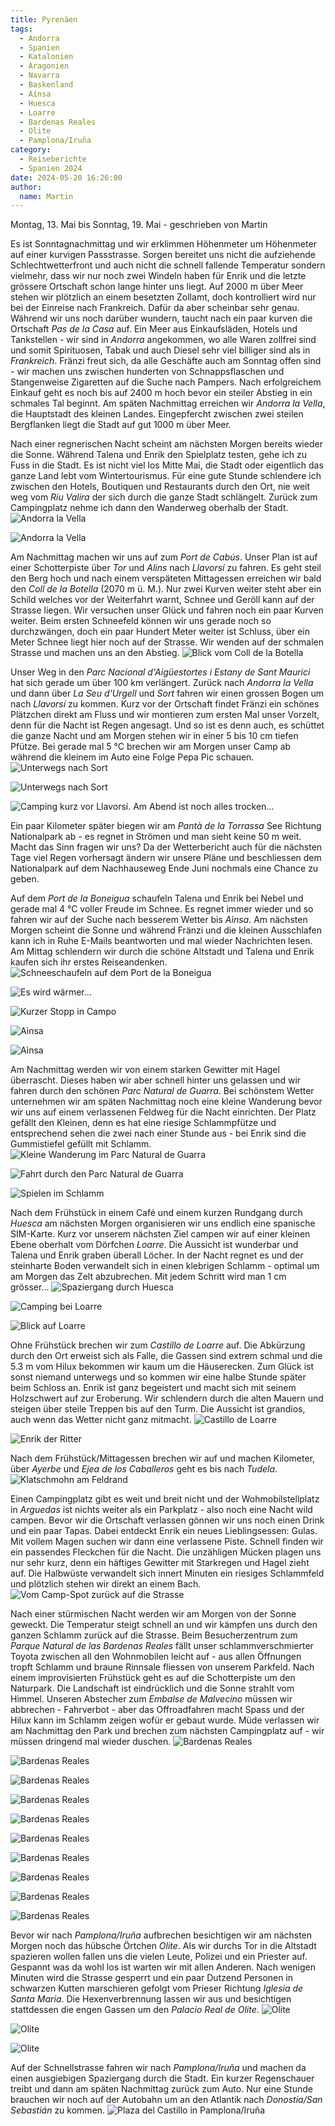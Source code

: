```yaml
---
title: Pyrenäen
tags:
  - Andorra
  - Spanien
  - Katalonien
  - Aragonien
  - Navarra
  - Baskenland
  - Aínsa
  - Huesca
  - Loarre
  - Bardenas Reales
  - Olite
  - Pamplona/Iruña
category:
  - Reiseberichte
  - Spanien 2024
date: 2024-05-20 16:26:00
author:
  name: Martin
---
```


Montag, 13. Mai bis Sonntag, 19. Mai - geschrieben von Martin

Es ist Sonntagnachmittag und wir erklimmen Höhenmeter um Höhenmeter auf einer kurvigen Passstrasse. Sorgen bereitet uns nicht die aufziehende Schlechtwetterfront und auch nicht die schnell fallende Temperatur sondern vielmehr, dass wir nur noch zwei Windeln haben für Enrik und die letzte grössere Ortschaft schon lange hinter uns liegt. <!-- more --> Auf 2000 m über Meer stehen wir plötzlich an einem besetzten Zollamt, doch kontrolliert wird nur bei der Einreise nach Frankreich. Dafür da aber scheinbar sehr genau. Während wir uns noch darüber wundern, taucht nach ein paar kurven die Ortschaft _Pas de la Casa_ auf. Ein Meer aus Einkaufsläden, Hotels und Tankstellen - wir sind in _Andorra_ angekommen, wo alle Waren zollfrei sind und somit Spirituosen, Tabak und auch Diesel sehr viel billiger sind als in _Frankreich_. Fränzi freut sich, da alle Geschäfte auch am Sonntag offen sind - wir machen uns zwischen hunderten von Schnappsflaschen und Stangenweise Zigaretten auf die Suche nach Pampers. Nach erfolgreichem Einkauf geht es noch bis auf 2400 m hoch bevor ein steiler Abstieg in ein schmales Tal beginnt. Am späten Nachmittag erreichen wir _Andorra la Vella_, die Hauptstadt des kleinen Landes. Eingepfercht zwischen zwei steilen Bergflanken liegt die Stadt auf gut 1000 m über Meer.

Nach einer regnerischen Nacht scheint am nächsten Morgen bereits wieder die Sonne. Während Talena und Enrik den Spielplatz testen, gehe ich zu Fuss in die Stadt. Es ist nicht viel los Mitte Mai, die Stadt oder eigentlich das ganze Land lebt vom Wintertourismus. Für eine gute Stunde schlendere ich zwischen den Hotels, Boutiquen und Restaurants durch den Ort, nie weit weg vom _Riu Valira_ der sich durch die ganze Stadt schlängelt. Zurück zum Campingplatz nehme ich dann den Wanderweg oberhalb der Stadt.
![Andorra la Vella ](/images/2024-05_pyrenaeen/IMG_20240513_111432174_HDR.jpg)

![Andorra la Vella ](/images/2024-05_pyrenaeen/IMG_20240513_114435914_HDR.jpg)

Am Nachmittag machen wir uns auf zum _Port de Cabús_. Unser Plan ist auf einer Schotterpiste über _Tor_ und _Alins_ nach _Llavorsí_ zu fahren. Es geht steil den Berg hoch und nach einem verspäteten Mittagessen erreichen wir bald den _Coll de la Botella_ (2070 m ü. M.). Nur zwei Kurven weiter steht aber ein Schild welches vor der Weiterfahrt warnt, Schnee und Geröll kann auf der Strasse liegen. Wir versuchen unser Glück und fahren noch ein paar Kurven weiter. Beim ersten Schneefeld können wir uns gerade noch so durchzwängen, doch ein paar Hundert Meter weiter ist Schluss, über ein Meter Schnee liegt hier noch auf der Strasse. Wir wenden auf der schmalen Strasse und machen uns an den Abstieg.
![Blick vom Coll de la Botella ](/images/2024-05_pyrenaeen/IMG_20240513_140345.jpg)

Unser Weg in den _Parc Nacional d'Aigüestortes i Estany de Sant Maurici_ hat sich gerade um über 100 km verlängert. Zurück nach _Andorra la Vella_ und dann über _La Seu d'Urgell_ und _Sort_ fahren wir einen grossen Bogen um nach _Llavorsí_ zu kommen. Kurz vor der Ortschaft findet Fränzi ein schönes Plätzchen direkt am Fluss und wir montieren zum ersten Mal unser Vorzelt, denn für die Nacht ist Regen angesagt. Und so ist es denn auch, es schüttet die ganze Nacht und am Morgen stehen wir in einer 5 bis 10 cm tiefen Pfütze. Bei gerade mal 5 °C brechen wir am Morgen unser Camp ab während die kleinem im Auto eine Folge Pepa Pic schauen.
![Unterwegs nach Sort ](/images/2024-05_pyrenaeen/IMG_20240513_160822.jpg)

![Unterwegs nach Sort ](/images/2024-05_pyrenaeen/IMG_20240513_161332.jpg)

![Camping kurz vor Llavorsí. Am Abend ist noch alles trocken... ](/images/2024-05_pyrenaeen/IMG_20240513_173909.jpg)

Ein paar Kilometer später biegen wir am _Pantà de la Torrassa_ See Richtung Nationalpark ab - es regnet in Strömen und man sieht keine 50 m weit. Macht das Sinn fragen wir uns? Da der Wetterbericht auch für die nächsten Tage viel Regen vorhersagt ändern wir unsere Pläne und beschliessen dem Nationalpark auf dem Nachhauseweg Ende Juni nochmals eine Chance zu geben.

Auf dem _Port de la Boneigua_ schaufeln Talena und Enrik bei Nebel und gerade mal 4 °C voller Freude im Schnee. Es regnet immer wieder und so fahren wir auf der Suche nach besserem Wetter bis _Aìnsa_. Am nächsten Morgen scheint die Sonne und während Fränzi und die kleinen Ausschlafen kann ich in Ruhe E-Mails beantworten und mal wieder Nachrichten lesen. Am Mittag schlendern wir durch die schöne Altstadt und Talena und Enrik kaufen sich ihr erstes Reiseandenken.
![Schneeschaufeln auf dem _Port de la Boneigua_ ](/images/2024-05_pyrenaeen/IMG_20240514_135121.jpg)

![Es wird wärmer... ](/images/2024-05_pyrenaeen/IMG_20240514_155637.jpg)

![Kurzer Stopp in Campo ](/images/2024-05_pyrenaeen/IMG_20240514_164424.jpg)

![Aìnsa ](/images/2024-05_pyrenaeen/IMG_20240515_120614.jpg)

![Aìnsa ](/images/2024-05_pyrenaeen/IMG_20240515_121017.jpg)

Am Nachmittag werden wir von einem starken Gewitter mit Hagel überrascht. Dieses haben wir aber schnell hinter uns gelassen und wir fahren durch den schönen _Parc Natural de Guarra_. Bei schönstem Wetter unternehmen wir am späten Nachmittag noch eine kleine Wanderung bevor wir uns auf einem verlassenen Feldweg für die Nacht einrichten. Der Platz gefällt den Kleinen, denn es hat eine riesige Schlammpfütze und entsprechend sehen die zwei nach einer Stunde aus - bei Enrik sind die Gummistiefel gefüllt mit Schlamm.
![Kleine Wanderung im Parc Natural de Guarra ](/images/2024-05_pyrenaeen/IMG_20240515_150138.jpg)

![Fahrt durch den Parc Natural de Guarra ](/images/2024-05_pyrenaeen/IMG_3919.JPG)

![Spielen im Schlamm ](/images/2024-05_pyrenaeen/IMG_3926.JPG)

Nach dem Frühstück in einem Café und einem kurzen Rundgang durch _Huesca_ am nächsten Morgen organisieren wir uns endlich eine spanische SIM-Karte. Kurz vor unserem nächsten Ziel campen wir auf einer kleinen Ebene oberhalt vom Dörfchen _Loarre_. Die Aussicht ist wunderbar und Talena und Enrik graben überall Löcher. In der Nacht regnet es und der steinharte Boden verwandelt sich in einen klebrigen Schlamm - optimal um am Morgen das Zelt abzubrechen. Mit jedem Schritt wird man 1 cm grösser...
![Spaziergang durch Huesca ](/images/2024-05_pyrenaeen/IMG_20240516_112807.jpg)

![Camping bei Loarre ](/images/2024-05_pyrenaeen/IMG_20240516_172009.jpg)

![Blick auf Loarre ](/images/2024-05_pyrenaeen/IMG_3937.JPG)

Ohne Frühstück brechen wir zum _Castillo de Loarre_ auf. Die Abkürzung durch den Ort erweist sich als Falle, die Gassen sind extrem schmal und die 5.3 m vom Hilux bekommen wir kaum um die Häuserecken. Zum Glück ist sonst niemand unterwegs und so kommen wir eine halbe Stunde später beim Schloss an. Enrik ist ganz begeistert und macht sich mit seinem Holzschwert auf zur Eroberung. Wir schlendern durch die alten Mauern und steigen über steile Treppen bis auf den Turm. Die Aussicht ist grandios, auch wenn das Wetter nicht ganz mitmacht.
![Castillo de Loarre ](/images/2024-05_pyrenaeen/IMG_20240517_110959610_HDR.jpg)

![Enrik der Ritter ](/images/2024-05_pyrenaeen/IMG_20240517_111552.jpg)

Nach dem Frühstück/Mittagessen brechen wir auf und machen Kilometer, über _Ayerbe_ und _Ejea de los Caballeros_ geht es bis nach _Tudela_.
![Klatschmohn am Feldrand ](/images/2024-05_pyrenaeen/IMG_3948.JPG)

Einen Campingplatz gibt es weit und breit nicht und der Wohmobilstellplatz in _Arguedas_ ist nichts weiter als ein Parkplatz - also noch eine Nacht wild campen. Bevor wir die Ortschaft verlassen gönnen wir uns noch einen Drink und ein paar Tapas. Dabei entdeckt Enrik ein neues Lieblingsessen: Gulas. Mit vollem Magen suchen wir dann eine verlassene Piste. Schnell finden wir ein passendes Fleckchen für die Nacht. Die unzähligen Mücken plagen uns nur sehr kurz, denn ein häftiges Gewitter mit Starkregen und Hagel zieht auf. Die Halbwüste verwandelt sich innert Minuten ein riesiges Schlammfeld und plötzlich stehen wir direkt an einem Bach.
![Vom Camp-Spot zurück auf die Strasse ](/images/2024-05_pyrenaeen/VID_20240518_101613_exported_6933.jpg)

Nach einer stürmischen Nacht werden wir am Morgen von der Sonne geweckt. Die Temperatur steigt schnell an und wir kämpfen uns durch den ganzen Schlamm zurück auf die Strasse. Beim Besucherzentrum zum _Parque Natural de las Bardenas Reales_ fällt unser schlammverschmierter Toyota zwischen all den Wohnmobilen leicht auf - aus allen Öffnungen tropft Schlamm und braune Rinnsale fliessen von unserem Parkfeld. Nach einem improvisierten Frühstück geht es auf die Schotterpiste um den Naturpark. Die Landschaft ist eindrücklich und die Sonne strahlt vom Himmel. Unseren Abstecher zum _Embalse de Malvecino_ müssen wir abbrechen - Fahrverbot - aber das Offroadfahren macht Spass und der Hilux kann im Schlamm zeigen wofür er gebaut wurde. Müde verlassen wir am Nachmittag den Park und brechen zum nächsten Campingplatz auf - wir müssen dringend mal wieder duschen.
![Bardenas Reales ](/images/2024-05_pyrenaeen/IMG_3951.JPG)

![Bardenas Reales ](/images/2024-05_pyrenaeen/IMG_3963.JPG)

![Bardenas Reales ](/images/2024-05_pyrenaeen/IMG_3975.JPG)

![Bardenas Reales ](/images/2024-05_pyrenaeen/IMG_3990.JPG)

![Bardenas Reales ](/images/2024-05_pyrenaeen/IMG_4005.JPG)

![Bardenas Reales ](/images/2024-05_pyrenaeen/IMG_4021.JPG)

![Bardenas Reales ](/images/2024-05_pyrenaeen/IMG_4028.JPG)

![Bardenas Reales ](/images/2024-05_pyrenaeen/IMG_4049.JPG)

![Bardenas Reales ](/images/2024-05_pyrenaeen/IMG_4066.JPG)

![Bardenas Reales ](/images/2024-05_pyrenaeen/IMG_4073.JPG)

Bevor wir nach _Pamplona/Iruña_ aufbrechen besichtigen wir am nächsten Morgen noch das hübsche Örtchen _Olite_. Als wir durchs Tor in die Altstadt spazieren wollen fallen uns die vielen Leute, Polizei und ein Priester auf. Gespannt was da wohl los ist warten wir mit allen Anderen. Nach wenigen Minuten wird die Strasse gesperrt und ein paar Dutzend Personen in schwarzen Kutten marschieren gefolgt vom Prieser Richtung _Iglesia de Santa Maria_. Die Hexenverbrennung lassen wir aus und besichtigen stattdessen die engen Gassen um den _Palacio Real de Olite_.
![Olite ](/images/2024-05_pyrenaeen/IMG_4087.JPG)

![Olite ](/images/2024-05_pyrenaeen/IMG_4091.JPG)

![Olite ](/images/2024-05_pyrenaeen/IMG_4106.JPG)

Auf der Schnellstrasse fahren wir nach _Pamplona/Iruña_ und machen da einen ausgiebigen Spaziergang durch die Stadt. Ein kurzer Regenschauer treibt und dann am späten Nachmittag zurück zum Auto. Nur eine Stunde brauchen wir noch auf der Autobahn um an den Atlantik nach _Donostia/San Sebastián_ zu kommen.
![Plaza del Castillo in Pamplona/Iruña ](/images/2024-05_pyrenaeen/IMG_4119.JPG)
